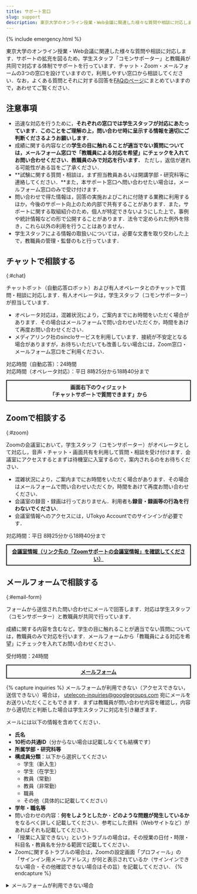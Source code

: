 ```yaml
---
title: サポート窓口
slug: support
description: 東京大学のオンライン授業・Web会議に関連した様々な質問や相談に対応します．チャット・Zoom・メールフォームの3つの窓口を設けていますので，利用しやすい窓口から相談してください．
---
```


{% include emergency.html %}

東京大学のオンライン授業・Web会議に関連した様々な質問や相談に対応します．サポートの拡充を図るため，学生スタッフ「コモンサポーター」と教職員が共同で対応する体制でサポートを行っています．チャット・Zoom・メールフォームの3つの窓口を設けていますので，利用しやすい窓口から相談してください．なお，よくある質問とそれに対する回答を[FAQのページ](/faq/)にまとめていますので，あわせてご覧ください．

## 注意事項

* 迅速な対応を行うために，**それぞれの窓口では学生スタッフが対応にあたっています．このことをご理解の上，問い合わせ時に呈示する情報を適切にご判断くださるようお願いします．**
* 成績に関する内容などの**学生の目に触れることが適当でない質問については，メールフォーム窓口で「教職員による対応を希望」にチェックを入れてお問い合わせください．教職員のみで対応を行います．** ただし，返信が遅れる可能性がある旨をご了承ください．
* **試験に関する質問・相談は，まず担当教員あるいは開講学部・研究科等に連絡してください．**また，本サポート窓口へ問い合わせたい場合は，メールフォーム窓口のみで受け付けます．
* 問い合わせで得た情報は，回答の実施およびこれに付随する業務に利用するほか，今後のサポート向上のため内部で共有することがあります．また，サポートに関する取組紹介のため，個人が特定できないようにした上で，事例や統計情報などの形で公開することがあります．法令で定められた例外を除き，これら以外の利用を行うことはありません．
* 学生スタッフによる情報の取扱いについては，必要な文書を取り交わした上で，教職員の管理・監督のもと行っています．

## チャットで相談する
{:#chat}

チャットボット（自動応答ロボット）および有人オペレータとのチャットで質問・相談に対応します．有人オペレータは，学生スタッフ（コモンサポーター）が担当しています．

* オペレータ対応は，混雑状況により，ご案内までにお時間をいただく場合があります．その場合はメールフォームで問い合わせいただくか，時間をあけて再度お問い合わせください．
* メディアリンク社のsincloサービスを利用しています．接続が不安定となる場合がありますが，お待ちいただいても改善しない場合には，Zoom窓口・メールフォーム窓口をご利用ください．

<div>対応時間（自動応答）：24時間</div>
<div>対応時間（オペレータ対応）：平日 8時25分から18時40分まで</div>

<div style="border: 2px solid currentcolor; margin: 1em 0 2em; padding: 0.5em; font-weight: bold; text-align: center;">
画面右下のウィジェット<br>「チャットサポートで質問できます」から
</div>

## Zoomで相談する
{:#zoom}

Zoomの会議室において，学生スタッフ（コモンサポーター）がオペレータとして対応し，音声・チャット・画面共有を利用して質問・相談を受け付けます．会議室にアクセスするとまずは待機室に入室するので，案内されるのをお待ちください．

* 混雑状況により，ご案内までにお時間をいただく場合があります．その場合はメールフォームで問い合わせいただくか，時間をあけて再度お問い合わせください．
* 会議室の録音・録画は行っておりません．利用者も**録音・録画等の行為を行わないでください**．
* 会議室情報へのアクセスには，UTokyo Accountでのサインインが必要です．

<div>対応時間：平日 8時25分から18時40分まで</div>

<div style="border: 2px solid currentcolor; margin: 1em 0 2em; padding: 0.5em; font-weight: bold; text-align: center;">
<a href="https://itc-lms.ecc.u-tokyo.ac.jp/lms/course?idnumber=20197J919010V02">会議室情報（リンク先の「Zoomサポートの会議室情報」を確認してください）</a>
</div>

## メールフォームで相談する
{:#email-form}

フォームから送信された問い合わせにメールで回答します．対応は学生スタッフ（コモンサポーター）と教職員が共同で行っています．

成績に関する内容を含むなど，学生の目に触れることが適当でない質問については，教職員のみで対応を行います．メールフォームから「教職員による対応を希望」にチェックを入れてお問い合わせください．

<div>受付時間：24時間</div>

<div style="border: 2px solid currentcolor; margin: 1em 0; padding: 0.5em; font-weight: bold; text-align: center;">
<a href="https://forms.gle/qHXyJ7W6e3YBUkW97">メールフォーム</a>
</div>

{% capture inquiries %}
メールフォームが利用できない（アクセスできない，送信できない）場合は， utelecon-inquiries@googlegroups.com 宛にメールをお送りいただくこともできます．まずは教職員が問い合わせ内容を確認し，内容から適切だと判断した場合は学生スタッフに対応を引き継ぎます．

メールには以下の情報を含めてください．

- **氏名**
- **10桁の共通ID**（分からない場合は記載しなくても結構です）
- **所属学部・研究科等**
- **構成員分類**：以下から選択してください
    - 学生（新入生）
    - 学生（在学生）
    - 教員（常勤）
    - 教員（非常勤）
    - 職員
    - その他（具体的に記載してください）
- **学年・職名等**
- 問い合わせの内容：**何をしようとしたか**・**どのような問題が発生しているか**をなるべく詳しく記載してください．参考にした資料（Webサイトなど）があればそれも記載してください．
- 「授業に入室できない」というトラブルの場合は，その授業の日付・時限・科目名・教員名を分かる範囲で記載してください．
- Zoomに関するトラブルの場合は，Zoomの設定画面「プロフィール」の「サインイン用メールアドレス」が何と表示されているか（サインインできない場合・その他確認できない場合はその旨）を記載してください．
{% endcapture %}

<details>
<summary>メールフォームが利用できない場合</summary>
{{ inquiries | markdownify }}
</details>
